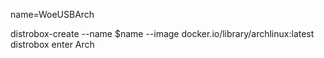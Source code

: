 name=WoeUSBArch

distrobox-create --name $name --image docker.io/library/archlinux:latest
distrobox enter Arch
